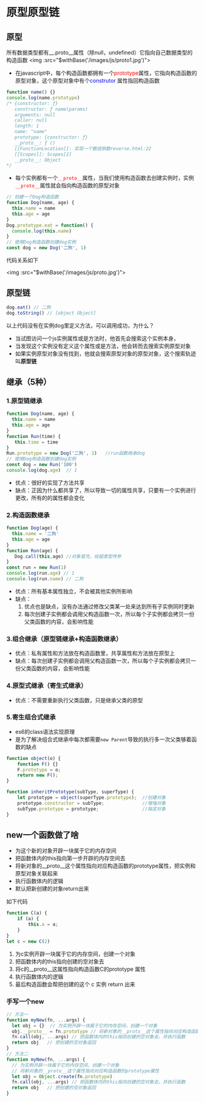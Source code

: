 # 原型原型链

## 原型

所有数据类型都有__.proto__属性（除null，undefined）它指向自己数据类型的构造函数
<img :src="$withBase('/images/js/proto1.jpg')">

* 在javascript中，每个构造函数都拥有一个<font color=red>prototype</font>属性，它指向构造函数的原型对象，这个原型对象中有个<font color=blue>construtor</font>
属性指回构造函数
```javascript
function name() {}
console.log(name.prototype)
/* {constructor: ƒ}
   constructor: ƒ name(params)
   arguments: null
   caller: null
   length: 1
   name: "name"
   prototype: {constructor: ƒ}
   __proto__: ƒ ()
   [[FunctionLocation]]: 实现一个数组倒数reverse.html:22
   [[Scopes]]: Scopes[2]
   __proto__: Object
*/
```
* 每个实例都有一个<font color=red>`__proto__`</font>属性，当我们使用构造函数去创建实例时，实例<font color=red>`__proto__`</font>属性就会指向构造函数的原型对象
```javascript
// 创建一个Dog构造函数
function Dog(name, age) {
  this.name = name
  this.age = age
}
Dog.prototype.eat = function() {
  console.log(this.name)
}
// 使用Dog构造函数创建dog实例
const dog = new Dog('二狗', 1)
```
代码关系如下

<img :src="$withBase('/images/js/proto.jpg')">

## 原型链
```js
dog.eat() // 二狗
dog.toString() // [object Object]
```
以上代码没有在实例dog里定义方法，可以调用成功，为什么？
* 当试图访问一个js实例属性或是方法时，他首先会搜索这个实例本身，
* 当发现这个实例没有定义这个属性或是方法，他会转而去搜索实例原型对象
* 如果实例原型对象没有找到，他就会搜索原型对象的原型对象，这个搜索轨迹叫**原型链**
## 继承（5种）
### 1.原型链继承

```js
function Dog(name, age) {
  this.name = name
  this.age = age
}
function Run(time) {
   this.time = time
}
Run.prototype = new Dog('二狗', 1)   //run函数继承dog
// 使用Dog构造函数创建dog实例
const dog = new Run('100')
console.log(dog.age)  // 1
```
* 优点：很好的实现了方法共享
* 缺点：正因为什么都共享了，所以导致一切的属性共享，只要有一个实例进行更改，所有的的属性都会变化
### 2.构造函数继承
```javascript
function Dog(age) {
  this.name = '二狗'
  this.age = age
}
function Run(age) {
   Dog.call(this,age) //对象冒充，给超类型传参
}
const run = new Run(1)
console.log(run.age) // 1
console.log(run.name) // 二狗
```
* 优点：所有基本属性独立，不会被其他实例所影响
* 缺点：
    1. 优点也是缺点，没有办法通过修改父类某一处来达到所有子实例同时更新
    2. 每次创建子实例都会调用父构造函数一次，所以每个子实例都会拷贝一份父类函数的内容，会影响性能
### 3.组合继承（原型链继承+构造函数继承）
* 优点：私有属性和方法放在构造函数里，共享属性和方法放在原型上
* 缺点：每次创建子实例都会调用父构造函数一次，所以每个子实例都会拷贝一份父类函数的内容，会影响性能
### 4.原型式继承（寄生式继承）
* 优点：不需要重新执行父类函数，只是继承父类的原型
### 5.寄生组合式继承
* es6的class语法实现原理
* 是为了解决组合式继承中每次都需要`new Parent`导致的执行多一次父类够着函数的缺点
```javascript
function object(o) {
    function F() {}
    F.prototype = o;
    return new F();
}

function inheritPrototype(subType, superType) {
    let prototype = object(superType.prototype);  //创建对象
    prototype.constructor = subType;              //增强对象
    subType.prototype = prototype;                //指定对象
}
```
## new一个函数做了啥

* 为这个新的对象开辟一块属于它的内存空间
* 把函数体内的this指向第一步开辟的内存空间去
* 将新对象的__proto__这个属性指向对应构造函数的prototype属性，把实例和原型对象关联起来
* 执行函数体内的逻辑
* 默认把新创建的对象return出来

如下代码
```js
function C(a) {
    if (a) {
        this.a = a;
    }
}
let c = new C(2)
```
1. 为c实例开辟一块属于它的内存空间，创建一个对象
2. 把函数体内的this指向创建的空对象去
3. 将c的__proto__这属性指向构造函数C的prototype 属性
4. 执行函数体内的逻辑
5. 最后构造函数会帮把创建的这个 c 实例 return 出来

### 手写一个new
```js
// 方法一
function myNew(fn, ...args) {
  let obj = {}  // 为实例开辟一块属于它的内存空间，创建一个对象
  obj.__proto__ = fn.prototype // 将新对象的__proto__这个属性指向对应构造函数的prototype属性
  fn.call(obj, ...args) // 把函数体内的this指向创建的空对象去，并执行函数
  return obj   // 把创建的空对象返回
}
// 方法二
function myNew(fn, ...args) {
  // 为实例开辟一块属于它的内存空间，创建一个对象
  // 将新对象的__proto__这个属性指向对应构造函数的prototype属性
  let obj = Object.create(fn.prototype) 
  fn.call(obj, ...args) // 把函数体内的this指向创建的空对象去，并执行函数
  return obj   // 把创建的空对象返回
}
```
